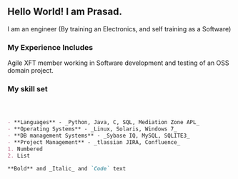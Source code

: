 ## Hello World! I am Prasad.

I am an engineer (By training an Electronics, and self training as a Software)

### My Experience Includes

Agile XFT member working in Software development and testing of an OSS domain project.

### My skill set 
```markdown



- **Languages** - _Python, Java, C, SQL, Mediation Zone APL_
- **Operating Systems** - _Linux, Solaris, Windows 7_
- **DB management Systems** - _Sybase IQ, MySQL, SQLITE3_
- **Project Management** - _tlassian JIRA, Confluence_
1. Numbered
2. List

**Bold** and _Italic_ and `Code` text

```

